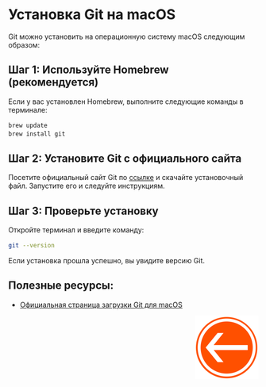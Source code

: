 # Установка Git на macOS

Git можно установить на операционную систему macOS следующим образом:

## Шаг 1: Используйте Homebrew (рекомендуется)
Если у вас установлен Homebrew, выполните следующие команды в терминале:

```bash
brew update
brew install git
```

## Шаг 2: Установите Git с официального сайта
Посетите официальный сайт Git по [ссылке](https://git-scm.com/download/mac) и скачайте установочный файл. Запустите его и следуйте инструкциям.

## Шаг 3: Проверьте установку
Откройте терминал и введите команду:

```bash
git --version
```

Если установка прошла успешно, вы увидите версию Git.

## Полезные ресурсы:
- [Официальная страница загрузки Git для macOS](https://git-scm.com/download/mac)

<div style="text-align: right;">

  [![Перейти к основному файлу](../img/Back-button.png)](../README.md)

</div>